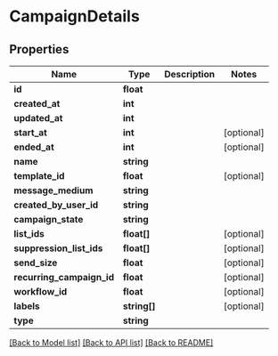# CampaignDetails

## Properties
Name | Type | Description | Notes
------------ | ------------- | ------------- | -------------
**id** | **float** |  | 
**created_at** | **int** |  | 
**updated_at** | **int** |  | 
**start_at** | **int** |  | [optional] 
**ended_at** | **int** |  | [optional] 
**name** | **string** |  | 
**template_id** | **float** |  | [optional] 
**message_medium** | **string** |  | 
**created_by_user_id** | **string** |  | 
**campaign_state** | **string** |  | 
**list_ids** | **float[]** |  | [optional] 
**suppression_list_ids** | **float[]** |  | [optional] 
**send_size** | **float** |  | [optional] 
**recurring_campaign_id** | **float** |  | [optional] 
**workflow_id** | **float** |  | [optional] 
**labels** | **string[]** |  | [optional] 
**type** | **string** |  | 

[[Back to Model list]](../../README.md#documentation-for-models) [[Back to API list]](../../README.md#documentation-for-api-endpoints) [[Back to README]](../../README.md)

